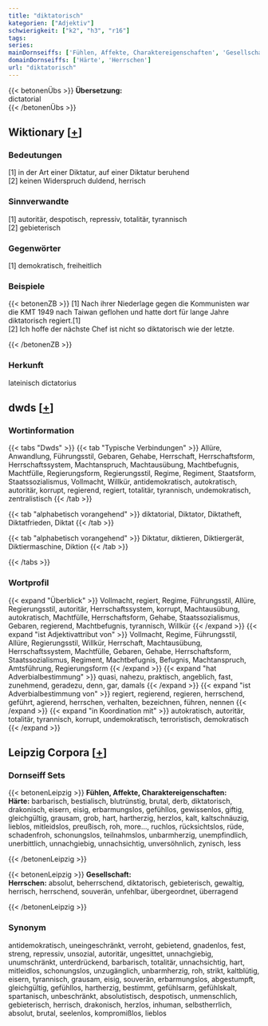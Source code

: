 ```yaml
---
title: "diktatorisch"
kategorien: ["Adjektiv"]
schwierigkeit: ["k2", "h3", "r16"]
tags:
series:
mainDornseiffs: ['Fühlen, Affekte, Charaktereigenschaften', 'Gesellschaft']
domainDornseiffs: ['Härte', 'Herrschen']
url: "diktatorisch"
---
```


{{< betonenÜbs >}}
**Übersetzung:**  
dictatorial  
{{< /betonenÜbs >}}

## Wiktionary [[+](https://de.wiktionary.org/wiki/diktatorisch)]

### Bedeutungen
[1] in der Art einer Diktatur, auf einer Diktatur beruhend  
[2] keinen Widerspruch duldend, herrisch  

### Sinnverwandte
[1] autoritär, despotisch, repressiv, totalitär, tyrannisch  
[2] gebieterisch  

### Gegenwörter
[1] demokratisch, freiheitlich  

### Beispiele
{{< betonenZB >}}
[1] Nach ihrer Niederlage gegen die Kommunisten war die KMT 1949 nach Taiwan geflohen und hatte dort für lange Jahre diktatorisch regiert.[1]  
[2] Ich hoffe der nächste Chef ist nicht so diktatorisch wie der letzte.  

{{< /betonenZB >}}
### Herkunft
lateinisch dictatorius  



## dwds [[+](https://www.dwds.de/wb/diktatorisch)]

### Wortinformation
{{< tabs "Dwds" >}}
{{< tab "Typische Verbindungen" >}}
Allüre, Anwandlung, Führungsstil, Gebaren, Gehabe, Herrschaft, Herrschaftsform, Herrschaftssystem, Machtanspruch, Machtausübung, Machtbefugnis, Machtfülle, Regierungsform, Regierungsstil, Regime, Regiment, Staatsform, Staatssozialismus, Vollmacht, Willkür, antidemokratisch, autokratisch, autoritär, korrupt, regierend, regiert, totalitär, tyrannisch, undemokratisch, zentralistisch
{{< /tab >}}

{{< tab "alphabetisch vorangehend" >}}
diktatorial, Diktator, Diktatheft, Diktatfrieden, Diktat
{{< /tab >}}

{{< tab "alphabetisch vorangehend" >}}
Diktatur, diktieren, Diktiergerät, Diktiermaschine, Diktion
{{< /tab >}}

{{< /tabs >}}

### Wortprofil
{{< expand "Überblick" >}} Vollmacht, regiert, Regime, Führungsstil, Allüre, Regierungsstil, autoritär, Herrschaftssystem, korrupt, Machtausübung, autokratisch, Machtfülle, Herrschaftsform, Gehabe, Staatssozialismus, Gebaren, regierend, Machtbefugnis, tyrannisch, Willkür {{< /expand >}}
{{< expand "ist Adjektivattribut von" >}} Vollmacht, Regime, Führungsstil, Allüre, Regierungsstil, Willkür, Herrschaft, Machtausübung, Herrschaftssystem, Machtfülle, Gebaren, Gehabe, Herrschaftsform, Staatssozialismus, Regiment, Machtbefugnis, Befugnis, Machtanspruch, Amtsführung, Regierungsform {{< /expand >}}
{{< expand "hat Adverbialbestimmung" >}} quasi, nahezu, praktisch, angeblich, fast, zunehmend, geradezu, denn, gar, damals {{< /expand >}}
{{< expand "ist Adverbialbestimmung von" >}} regiert, regierend, regieren, herrschend, geführt, agierend, herrschen, verhalten, bezeichnen, führen, nennen {{< /expand >}}
{{< expand "in Koordination mit" >}} autokratisch, autoritär, totalitär, tyrannisch, korrupt, undemokratisch, terroristisch, demokratisch {{< /expand >}}

## Leipzig Corpora [[+](https://corpora.uni-leipzig.de/en/res?word=diktatorisch&corpusId=deu_newscrawl-public_2018)]

### Dornseiff Sets
{{< betonenLeipzig >}}
**Fühlen, Affekte, Charaktereigenschaften:**  
**Härte:** barbarisch, bestialisch, blutrünstig, brutal, derb, diktatorisch, drakonisch, eisern, eisig, erbarmungslos, gefühllos, gewissenlos, giftig, gleichgültig, grausam, grob, hart, hartherzig, herzlos, kalt, kaltschnäuzig, lieblos, mitleidslos, preußisch, roh, more..., ruchlos, rücksichtslos, rüde, schadenfroh, schonungslos, teilnahmslos, unbarmherzig, unempfindlich, unerbittlich, unnachgiebig, unnachsichtig, unversöhnlich, zynisch, less  

{{< /betonenLeipzig >}}


{{< betonenLeipzig >}}
**Gesellschaft:**  
**Herrschen:** absolut, beherrschend, diktatorisch, gebieterisch, gewaltig, herrisch, herrschend, souverän, unfehlbar, übergeordnet, überragend  

{{< /betonenLeipzig >}}

### Synonym
antidemokratisch, uneingeschränkt, verroht, gebietend, gnadenlos, fest, streng, repressiv, unsozial, autoritär, ungesittet, unnachgiebig, unumschränkt, unterdrückend, barbarisch, totalitär, unnachsichtig, hart, mitleidlos, schonungslos, unzugänglich, unbarmherzig, roh, strikt, kaltblütig, eisern, tyrannisch, grausam, eisig, souverän, erbarmungslos, abgestumpft, gleichgültig, gefühllos, hartherzig, bestimmt, gefühlsarm, gefühlskalt, spartanisch, unbeschränkt, absolutistisch, despotisch, unmenschlich, gebieterisch, herrisch, drakonisch, herzlos, inhuman, selbstherrlich, absolut, brutal, seelenlos, kompromißlos, lieblos

